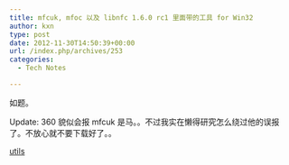 ```yaml
---
title: mfcuk, mfoc 以及 libnfc 1.6.0 rc1 里面带的工具 for Win32
author: kxn
type: post
date: 2012-11-30T14:50:39+00:00
url: /index.php/archives/253
categories:
  - Tech Notes

---
```

如题。

Update: 360 貌似会报 mfcuk 是马。。不过我实在懒得研究怎么绕过他的误报了。不放心就不要下载好了。。

[utils][1]

 [1]: http://blog.kangkang.org/wp-content/uploads/2012/11/utils.rar